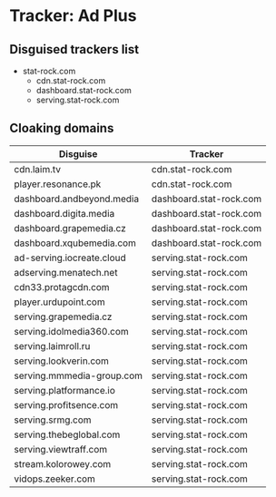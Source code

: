 # Tracker: Ad Plus

## Disguised trackers list

* stat-rock.com
    * cdn.stat-rock.com
    * dashboard.stat-rock.com
    * serving.stat-rock.com

## Cloaking domains

| Disguise | Tracker |
| ---- | ---- |
| cdn.laim.tv | cdn.stat-rock.com |
| player.resonance.pk | cdn.stat-rock.com |
| dashboard.andbeyond.media | dashboard.stat-rock.com |
| dashboard.digita.media | dashboard.stat-rock.com |
| dashboard.grapemedia.cz | dashboard.stat-rock.com |
| dashboard.xqubemedia.com | dashboard.stat-rock.com |
| ad-serving.iocreate.cloud | serving.stat-rock.com |
| adserving.menatech.net | serving.stat-rock.com |
| cdn33.protagcdn.com | serving.stat-rock.com |
| player.urdupoint.com | serving.stat-rock.com |
| serving.grapemedia.cz | serving.stat-rock.com |
| serving.idolmedia360.com | serving.stat-rock.com |
| serving.laimroll.ru | serving.stat-rock.com |
| serving.lookverin.com | serving.stat-rock.com |
| serving.mmmedia-group.com | serving.stat-rock.com |
| serving.platformance.io | serving.stat-rock.com |
| serving.profitsence.com | serving.stat-rock.com |
| serving.srmg.com | serving.stat-rock.com |
| serving.thebeglobal.com | serving.stat-rock.com |
| serving.viewtraff.com | serving.stat-rock.com |
| stream.kolorowey.com | serving.stat-rock.com |
| vidops.zeeker.com | serving.stat-rock.com |